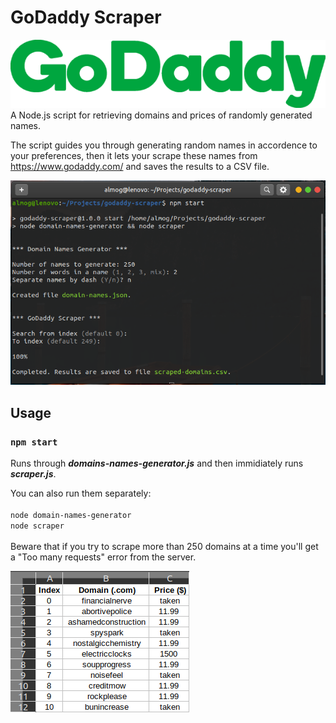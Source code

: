 # GoDaddy Scraper

![Logo](images/godaddy-logo.png)
<br>
A Node.js script for retrieving domains and prices of randomly generated names.

The script guides you through generating random names in accordence to your preferences, then it lets your scrape these names from https://www.godaddy.com/ and saves the results to a CSV file.

![CLI](images/cli.png)

## Usage

### `npm start`

Runs through <b><i>domains-names-generator.js</i></b> and then immidiately runs <b><i>scraper.js</i></b>.

You can also run them separately:
<br>
<br>
`node domain-names-generator`
<br>
`node scraper`
<br>
<br>
Beware that if you try to scrape more than 250 domains at a time you'll get a "Too many requests" error from the server.

![Results](images/results.png)
